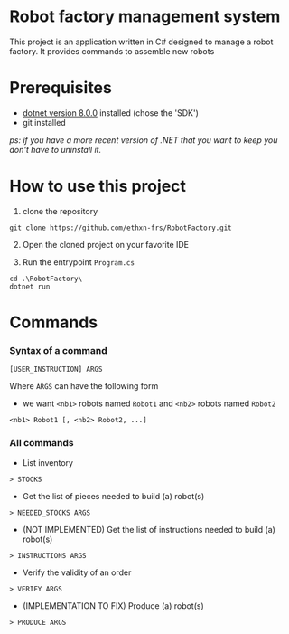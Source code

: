 # Robot factory management system

This project is an application written in C# designed to manage a robot factory.
It provides commands to assemble new robots

# Prerequisites
- [dotnet  version 8.0.0](https://dotnet.microsoft.com/en-us/download/dotnet/8.0) installed (chose the 'SDK')
- git installed


_ps: if you have a more recent version of .NET that you want to keep you don't have to uninstall it._

# How to use this project

1) clone the repository
```shell
git clone https://github.com/ethxn-frs/RobotFactory.git
```

2) Open the cloned project on your favorite IDE


3) Run the entrypoint ``Program.cs``
```shell
cd .\RobotFactory\
dotnet run
```

# Commands

### Syntax of a command
```
[USER_INSTRUCTION] ARGS
```

Where ``ARGS`` can have the following form

- we want ``<nb1>`` robots named ``Robot1`` and ``<nb2>`` robots named ``Robot2``
```
<nb1> Robot1 [, <nb2> Robot2, ...]
```



### All commands

- List inventory
```
> STOCKS
```

- Get the list of pieces needed to build (a) robot(s)
```
> NEEDED_STOCKS ARGS
```

- (NOT IMPLEMENTED) Get the list of instructions needed to build (a) robot(s)
```
> INSTRUCTIONS ARGS
```

- Verify the validity of an order
```
> VERIFY ARGS
```

- (IMPLEMENTATION TO FIX) Produce (a) robot(s)
```
> PRODUCE ARGS
```